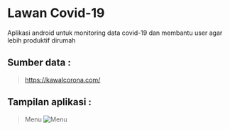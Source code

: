 # Lawan Covid-19
Aplikasi android untuk monitoring data covid-19 dan membantu user agar lebih produktif dirumah

## Sumber data :
> https://kawalcorona.com/

## Tampilan aplikasi :
> Menu
![Menu](https://user-images.githubusercontent.com/43155964/81415478-b4922f80-9172-11ea-8737-04529fcbc6ff.jpg)
